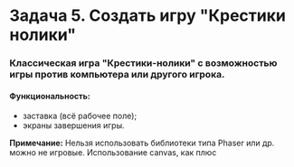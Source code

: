 <h1><b> Задача 5. Создать игру "Крестики нолики" </b></h1>
<h3>Классическая игра "Крестики-нолики" с возможностью игры против компьютера или другого игрока.</h3>
<h4>Функциональность:</h4>
<ul>
    <li> заставка (всё рабочее поле);</li>
    <li> экраны завершения игры.</li>
</ul>
<b>Примечание:</b> Нельзя использовать библиотеки типа Phaser или др. можно не игровые. Использование canvas, как плюс